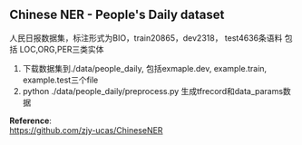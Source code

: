 ## Chinese NER - People's Daily dataset

人民日报数据集，标注形式为BIO，train20865，dev2318， test4636条语料
包括 LOC,ORG,PER三类实体

1. 下载数据集到./data/people_daily, 包括exmaple.dev, example.train, example.test三个file
2. python ./data/people_daily/preprocess.py 生成tfrecord和data_params数据

**Reference**:   
<https://github.com/zjy-ucas/ChineseNER>
